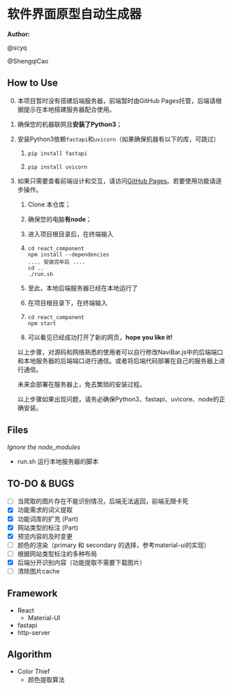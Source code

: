 # 软件界面原型自动生成器

**Author:** 

@scyq 

@ShengqiCao

## How to Use

0. 本项目暂时没有搭建后端服务器，前端暂时由GitHub Pages托管，后端请根据提示在本地搭建服务器配合使用。

1. 确保您的机器联网且**安装了Python3**；

2. 安装Python3依赖`fastapi`和`uvicorn`（如果确保机器有以下的库，可跳过）

   1. ```shell
      pip install fastapi
      ```

   2. ```shell
      pip install uvicorn
      ```

3. 如果只需要查看前端设计和交互，请访问[GitHub Pages](https://scyq.github.io/Software-Interface-Prototype-Automatic-Generator/)。若要使用功能请逐步操作。

   1. Clone 本仓库；

   2. 确保您的电脑**有node**；

   3. 进入项目根目录后，在终端输入

   4. ```shell
      cd react_component
      npm install --dependencies
      .... 安装完毕后 ....
      cd ..
      ./run.sh
      ```

   5. 至此，本地后端服务器已经在本地运行了

   6. 在项目根目录下，在终端输入

   7. ```shell
      cd react_component
      npm start 
      ```

   8. 可以看见已经成功打开了新的网页，**hope you like it!**

   以上步骤，对源码和网络熟悉的使用者可以自行修改NaviBar.js中的后端端口和本地服务器的后端端口进行通信。或者将后端代码部署在自己的服务器上进行通信。

   未来会部署在服务器上，免去繁琐的安装过程。

   以上步骤如果出现问题，请务必确保Python3、fastapi、uvicore、node的正确安装。

## Files

*Ignore the node_modules*

- run.sh 运行本地服务器的脚本



## TO-DO & BUGS

- [ ] 当爬取的图片存在不能识别情况，后端无法返回，前端无限卡死
- [x] 功能需求的词义提取
- [x] 功能词库的扩充 (Part)
- [x] 网站类型的标注 (Part)
- [x] 预览内容的及时变更
- [ ] 颜色的渲染（primary 和 secondary 的选择，参考material-ui的实现）
- [ ] 根据网站类型标注的多种布局
- [x] 后端分开识别内容（功能提取不需要下载图片）
- [ ] 清除图片cache

## Framework

- React
  - Material-UI
- fastapi
- http-server



## Algorithm

- Color Thief
  - 颜色提取算法

